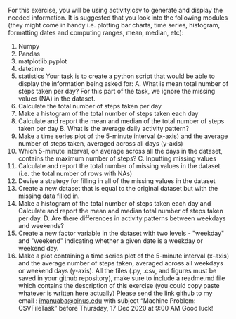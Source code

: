 For this exercise, you will be using activity.csv to generate and display the needed information.
It is suggested that you look into the following modules (they might come in handy i.e. plotting bar charts, time
series, histogram, formatting dates and computing ranges, mean, median, etc):
1. Numpy
2. Pandas
3. matplotlib.pyplot
4. datetime
5. statistics
Your task is to create a python script that would be able to display the information being asked for:
A. What is mean total number of steps taken per day?
For this part of the task, we ignore the missing values (NA) in the dataset.
1. Calculate the total number of steps taken per day
2. Make a histogram of the total number of steps taken each day
3. Calculate and report the mean and median of the total number of steps taken per day
B. What is the average daily activity pattern?
1. Make a time series plot of the 5-minute interval (x-axis) and the average number of steps taken,
averaged across all days (y-axis)
2. Which 5-minute interval, on average across all the days in the dataset, contains the maximum number of
steps?
C. Inputting missing values
1. Calculate and report the total number of missing values in the dataset (i.e. the total number of rows with
NAs)
2. Devise a strategy for filling in all of the missing values in the dataset
3. Create a new dataset that is equal to the original dataset but with the missing data filled in.
4. Make a histogram of the total number of steps taken each day and Calculate and report the mean and
median total number of steps taken per day.
D. Are there differences in activity patterns between weekdays and weekends?
1. Create a new factor variable in the dataset with two levels - "weekday" and "weekend" indicating
whether a given date is a weekday or weekend day.
2. Make a plot containing a time series plot of the 5-minute interval (x-axis) and the average number of
steps taken, averaged across all weekdays or weekend days (y-axis).
All the files (.py, .csv, and figures must be saved in your github repository), make sure to include a readme.md file
which contains the description of this exercise (you could copy paste whatever is written here actually)
Please send the link github to my email : imanuaba@binus.edu with subject “Machine Problem: CSVFileTask” before
Thursday, 17 Dec 2020 at 9:00 AM
Good luck!
